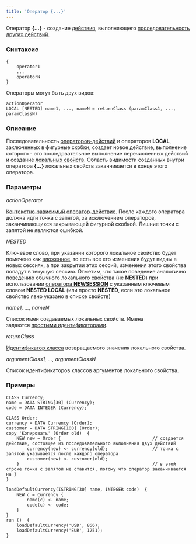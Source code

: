 ```yaml
---
title: 'Оператор {...}'
---
```


Оператор **{...}** - создание [действия](Actions.md), выполняющего [последовательность других действий](Sequence_..._.md). 

### Синтаксис

    {
        operator1
        ...
        operatorN
    }

Операторы могут быть двух видов:

    actionOperator
    LOCAL [NESTED] name1, ..., nameN = returnClass (paramClass1, ..., paramClassN)

### Описание

Последовательность [операторов-действий](Action_operator.md) и операторов **LOCAL**, заключенных в фигурные скобки, создает новое действие, выполнение которого - это последовательное выполнение перечисленных действий и создание [локальных свойств](Data_properties_DATA_.md). Область видимости созданных внутри оператора **{...}** локальных свойств заканчивается в конце этого оператора.

### Параметры

*actionOperator*

[Контекстно-зависимый оператор-действие](Action_operator.md#contextdependent). После каждого оператора должна идти точка с запятой, за исключением операторов, заканчивающихся закрывающей фигурной скобкой. Лишние точки с запятой не являются ошибкой.

*NESTED*

Ключевое слово, при указании которого локальное свойство будет помечено как [вложенное](Session_management.md#nested), то есть все его изменения будут видны в новых сессиях, а при закрытии этих сессий, изменения этого свойства попадут в текущую сессию. Отметим, что такое поведение аналогично поведению обычного локального свойства (не **NESTED**) при использовании [оператора **NEWSESSION**](NEWSESSION_operator.md) с указанным ключевым словом **NESTED LOCAL** (или просто **NESTED**, если это локальное свойство явно указано в списке свойств)

*name1, ..., nameN*

Список имен создаваемых локальных свойств. Имена задаются [простыми идентификаторами](IDs.md#id-broken).

*returnClass*

[Идентификатор класса](IDs.md) возвращаемого значения локального свойства. 

*argumentClass1, ..., argumentClassN*

Список идентификаторов классов аргументов локального свойства. 

### Примеры


```lsf
CLASS Currency;
name = DATA STRING[30] (Currency);
code = DATA INTEGER (Currency);

CLASS Order;
currency = DATA Currency (Order);
customer = DATA STRING[100] (Order);
copy 'Копировать' (Order old)  {
    NEW new = Order {                                   // создается действие, состоящее из последовательного выполнения двух действий
        currency(new) <- currency(old);                 // точка с запятой указывается после каждого оператора
        customer(new) <- customer(old);
    }                                                   // в этой строке точка с запятой не ставится, потому что оператор заканчивается на }
}

loadDefaultCurrency(ISTRING[30] name, INTEGER code)  {
    NEW c = Currency {
        name(c) <- name;
        code(c) <- code;
    }
}
run ()  {
    loadDefaultCurrency('USD', 866);
    loadDefaultCurrency('EUR', 1251);
}
```

